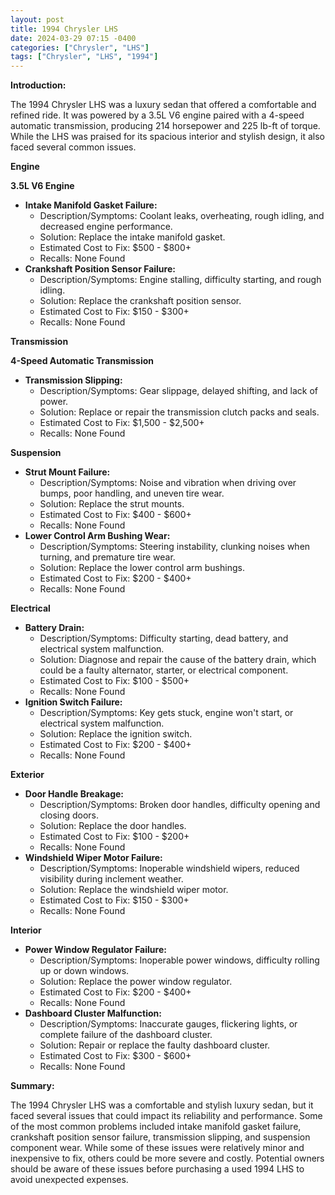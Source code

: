 ```yaml
---
layout: post
title: 1994 Chrysler LHS
date: 2024-03-29 07:15 -0400
categories: ["Chrysler", "LHS"]
tags: ["Chrysler", "LHS", "1994"]
---
```

**Introduction:**

The 1994 Chrysler LHS was a luxury sedan that offered a comfortable and refined ride. It was powered by a 3.5L V6 engine paired with a 4-speed automatic transmission, producing 214 horsepower and 225 lb-ft of torque. While the LHS was praised for its spacious interior and stylish design, it also faced several common issues.

**Engine**

**3.5L V6 Engine**

* **Intake Manifold Gasket Failure:**
    - Description/Symptoms: Coolant leaks, overheating, rough idling, and decreased engine performance.
    - Solution: Replace the intake manifold gasket.
    - Estimated Cost to Fix: $500 - $800+
    - Recalls: None Found
* **Crankshaft Position Sensor Failure:**
    - Description/Symptoms: Engine stalling, difficulty starting, and rough idling.
    - Solution: Replace the crankshaft position sensor.
    - Estimated Cost to Fix: $150 - $300+
    - Recalls: None Found

**Transmission**

**4-Speed Automatic Transmission**

* **Transmission Slipping:**
    - Description/Symptoms: Gear slippage, delayed shifting, and lack of power.
    - Solution: Replace or repair the transmission clutch packs and seals.
    - Estimated Cost to Fix: $1,500 - $2,500+
    - Recalls: None Found

**Suspension**

* **Strut Mount Failure:**
    - Description/Symptoms: Noise and vibration when driving over bumps, poor handling, and uneven tire wear.
    - Solution: Replace the strut mounts.
    - Estimated Cost to Fix: $400 - $600+
    - Recalls: None Found
* **Lower Control Arm Bushing Wear:**
    - Description/Symptoms: Steering instability, clunking noises when turning, and premature tire wear.
    - Solution: Replace the lower control arm bushings.
    - Estimated Cost to Fix: $200 - $400+
    - Recalls: None Found

**Electrical**

* **Battery Drain:**
    - Description/Symptoms: Difficulty starting, dead battery, and electrical system malfunction.
    - Solution: Diagnose and repair the cause of the battery drain, which could be a faulty alternator, starter, or electrical component.
    - Estimated Cost to Fix: $100 - $500+
    - Recalls: None Found
* **Ignition Switch Failure:**
    - Description/Symptoms: Key gets stuck, engine won't start, or electrical system malfunction.
    - Solution: Replace the ignition switch.
    - Estimated Cost to Fix: $200 - $400+
    - Recalls: None Found

**Exterior**

* **Door Handle Breakage:**
    - Description/Symptoms: Broken door handles, difficulty opening and closing doors.
    - Solution: Replace the door handles.
    - Estimated Cost to Fix: $100 - $200+
    - Recalls: None Found
* **Windshield Wiper Motor Failure:**
    - Description/Symptoms: Inoperable windshield wipers, reduced visibility during inclement weather.
    - Solution: Replace the windshield wiper motor.
    - Estimated Cost to Fix: $150 - $300+
    - Recalls: None Found

**Interior**

* **Power Window Regulator Failure:**
    - Description/Symptoms: Inoperable power windows, difficulty rolling up or down windows.
    - Solution: Replace the power window regulator.
    - Estimated Cost to Fix: $200 - $400+
    - Recalls: None Found
* **Dashboard Cluster Malfunction:**
    - Description/Symptoms: Inaccurate gauges, flickering lights, or complete failure of the dashboard cluster.
    - Solution: Repair or replace the faulty dashboard cluster.
    - Estimated Cost to Fix: $300 - $600+
    - Recalls: None Found

**Summary:**

The 1994 Chrysler LHS was a comfortable and stylish luxury sedan, but it faced several issues that could impact its reliability and performance. Some of the most common problems included intake manifold gasket failure, crankshaft position sensor failure, transmission slipping, and suspension component wear. While some of these issues were relatively minor and inexpensive to fix, others could be more severe and costly. Potential owners should be aware of these issues before purchasing a used 1994 LHS to avoid unexpected expenses.

